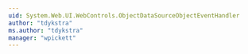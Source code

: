```yaml
---
uid: System.Web.UI.WebControls.ObjectDataSourceObjectEventHandler
author: "tdykstra"
ms.author: "tdykstra"
manager: "wpickett"
---
```


